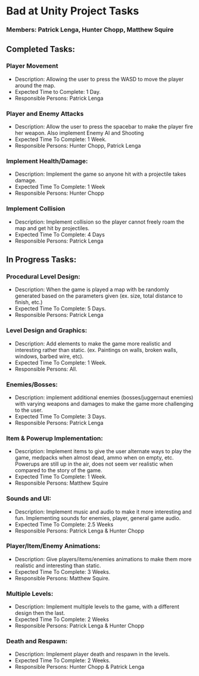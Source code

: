 # Bad at Unity Project Tasks
### Members: Patrick Lenga, Hunter Chopp, Matthew Squire

## Completed Tasks:
### Player Movement
* Description: Allowing the user to press the WASD to move the player around the map.
* Expected Time to Complete: 1 Day.
* Responsible Persons: Patrick Lenga
### Player and Enemy Attacks
* Description: Allow the user to press the spacebar to make the player fire her weapon. Also implement Enemy AI and Shooting
* Expected Time To Complete: 1 Week.
* Responsible Persons: Hunter Chopp, Patrick Lenga
### Implement Health/Damage:
* Description: Implement the game so anyone hit with a projectile takes damage.
* Expected Time To Complete: 1 Week
* Responsible Persons: Hunter Chopp
### Implement Collision
* Description: Implement collision so the player cannot freely roam the map and get hit by projectiles.
* Expected Time To Complete: 4 Days
* Responsible Persons: Patrick Lenga

## In Progress Tasks:
### Procedural Level Design:
* Description: When the game is played a map with be randomly generated based on the parameters given (ex. size, total distance to finish, etc.)
* Expected Time To Complete: 5 Days.
* Responsible Persons: Patrick Lenga
### Level Design and Graphics:
* Description: Add elements to make the game more realistic and interesting rather than static. (ex. Paintings on walls, broken walls, windows, barbed wire, etc).
* Expected Time To Complete: 1 Week.
* Responsible Persons: All.
### Enemies/Bosses:
* Description: implement additional enemies (bosses/juggernaut enemies) with varying weapons and damages to make the game more challenging to the user.
* Expected Time To Complete: 3 Days.
* Responsible Persons: Patrick Lenga
### Item & Powerup Implementation:
* Description: Implement items to give the user alternate ways to play the game, medpacks when almost dead, ammo when on empty, etc. Powerups are still up in the air, does not seem ver realistic when compared to the story of the game.
* Expected Time To Complete: 1 Week.
* Responsible Persons: Matthew Squire
### Sounds and UI:
* Description: Implement music and audio to make it more interesting and fun. Implementing sounds for enemies, player, general game audio.
* Expected Time To Complete: 2.5 Weeks
* Responsible Persons: Patrick Lenga & Hunter Chopp
### Player/Item/Enemy Animations:
* Description: Give players/items/enemies animations to make them more realistic and interesting than static.
* Expected Time To Complete: 3 Weeks.
* Responsible Persons: Matthew Squire.
### Multiple Levels:
* Description: Implement multiple levels to the game, with a different design then the last.
* Expected Time To Complete: 2 Weeks
* Responsible Persons: Patrick Lenga & Hunter Chopp
### Death and Respawn:
* Description: Implement player death and respawn in the levels.
* Expected Time To Complete: 2 Weeks.
* Responsible Persons: Hunter Chopp & Patrick Lenga

